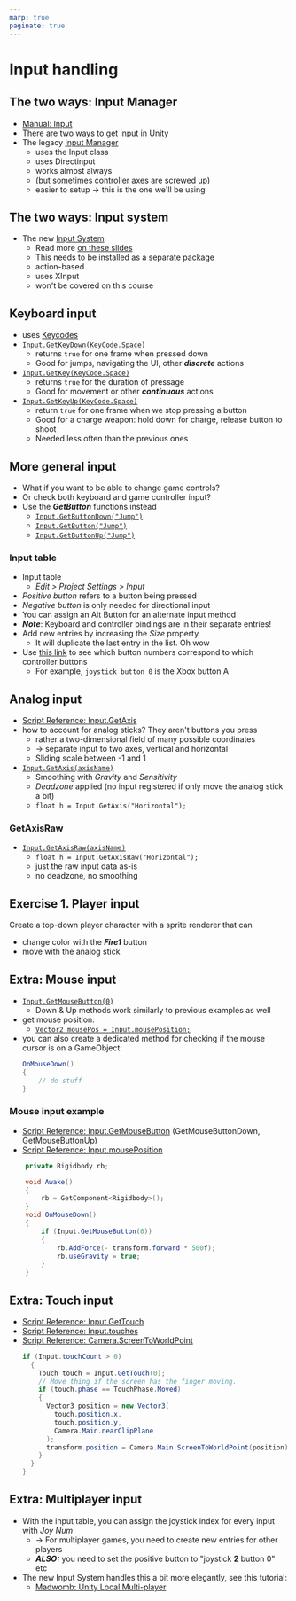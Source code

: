 ```yaml
---
marp: true
paginate: true
---
```

<!-- headingDivider: 3 -->
<!-- class: default -->

# Input handling

## The two ways: Input Manager
* [Manual: Input](https://docs.unity3d.com/Manual/Input.html)
* There are two ways to get input in Unity
* The legacy [Input Manager](https://docs.unity3d.com/Manual/class-InputManager.html)
  * uses the Input class
  * uses Directinput
  * works almost always
  * (but sometimes controller axes are screwed up)
  * easier to setup -> this is the one we'll be using

## The two ways: Input system
* The new [Input System]((https://docs.unity3d.com/Packages/com.unity.inputsystem@1.3/manual/index.html))
  * Read more [on these slides](input-system.md)
  * This needs to be installed as a separate package
  * action-based
  * uses XInput
  * won't be covered on this course
## Keyboard input

* uses [Keycodes](https://docs.unity3d.com/ScriptReference/KeyCode.html)
* [`Input.GetKeyDown(KeyCode.Space)`](https://docs.unity3d.com/ScriptReference/Input.GetKeyDown.html)
  * returns `true` for one frame when pressed down 
  * Good for jumps, navigating the UI, other ***discrete*** actions 
* [`Input.GetKey(KeyCode.Space)`](https://docs.unity3d.com/ScriptReference/Input.GetKey.html)
  * returns `true` for the duration of pressage
  * Good for movement or other ***continuous*** actions
* [`Input.GetKeyUp(KeyCode.Space)`](https://docs.unity3d.com/ScriptReference/Input.GetKeyUp.html)
  * return `true` for one frame when we stop pressing a button
  * Good for a charge weapon: hold down for charge, release button to shoot
  * Needed less often than the previous ones

## More general input

* What if you want to be able to change game controls?
* Or check both keyboard and game controller input?
* Use the ***GetButton*** functions instead
  * [`Input.GetButtonDown("Jump")`](https://docs.unity3d.com/ScriptReference/Input.GetButtonDown.html)
  * [`Input.GetButton("Jump")`](https://docs.unity3d.com/ScriptReference/Input.GetButton.html)
  * [`Input.GetButtonUp("Jump")`](https://docs.unity3d.com/ScriptReference/Input.GetButtonUp.html)

### Input table
* Input table
  * *Edit > Project Settings > Input*
* *Positive button* refers to a button being pressed
* *Negative button* is only needed for directional input
* You can assign an Alt Button for an alternate input method
* ***Note***: Keyboard and controller bindings are in their separate entries!
* Add new entries by increasing the *Size* property
  * It will duplicate the last entry in the list. Oh wow
* Use [this link](https://ritchielozada.com/2016/01/16/part-11-using-an-xbox-one-controller-with-unity-on-windows-10/) to see which button numbers correspond to which controller buttons
  * For example, `joystick button 0` is the Xbox button A

## Analog input

* [Script Reference: Input.GetAxis](https://docs.unity3d.com/ScriptReference/Input.GetAxis.html)
* how to account for analog sticks? They aren't buttons you press
  * rather a two-dimensional field of many possible coordinates
  * -> separate input to two axes, vertical and horizontal
  * Sliding scale between -1 and 1
* [`Input.GetAxis(axisName)`](https://docs.unity3d.com/ScriptReference/Input.GetAxis.html)
  * Smoothing with *Gravity* and *Sensitivity*
  * *Deadzone* applied (no input registered if only move the analog stick a bit)
  * `float h = Input.GetAxis("Horizontal");`

### GetAxisRaw

* [`Input.GetAxisRaw(axisName)`](https://docs.unity3d.com/ScriptReference/Input.GetAxisRaw.html)
  * `float h = Input.GetAxisRaw("Horizontal");`
  * just the raw input data as-is
  * no deadzone, no smoothing

## Exercise 1. Player input
<!-- _backgroundColor: Khaki -->
Create a top-down player character with a sprite renderer that can
* change color with the ***Fire1*** button
* move with the analog stick


## Extra: Mouse input
<!-- backgroundColor: pink -->
* [`Input.GetMouseButton(0)`](https://docs.unity3d.com/ScriptReference/Input.GetMouseButton.html)
  * Down & Up methods work similarly to previous examples as well
* get mouse position:
  * [`Vector2 mousePos = Input.mousePosition;`](https://docs.unity3d.com/ScriptReference/Input-mousePosition.html)
* you can also create a dedicated method for checking if the mouse cursor is on a GameObject:
  ```c#
  OnMouseDown()
  {
      // do stuff
  }
  ```


### Mouse input example

* [Script Reference: Input.GetMouseButton](https://docs.unity3d.com/ScriptReference/Input.GetMouseButton.html) (GetMouseButtonDown, GetMouseButtonUp)
* [Script Reference: Input.mousePosition](https://docs.unity3d.com/ScriptReference/Input-mousePosition.html)
```c#
    private Rigidbody rb;

    void Awake()
    {
        rb = GetComponent<Rigidbody>();
    }
    void OnMouseDown()
    {
        if (Input.GetMouseButton(0))
        {
            rb.AddForce(- transform.forward * 500f);
            rb.useGravity = true;
        }
    }
```
## Extra: Touch input
* [Script Reference: Input.GetTouch](https://docs.unity3d.com/ScriptReference/Input.GetTouch.html)
* [Script Reference: Input.touches](https://docs.unity3d.com/ScriptReference/Input-touches.html)
* [Script Reference: Camera.ScreenToWorldPoint](https://docs.unity3d.com/ScriptReference/Camera.ScreenToWorldPoint.html)
  ```c#
  if (Input.touchCount > 0)
    {
      Touch touch = Input.GetTouch(0);
      // Move thing if the screen has the finger moving.
      if (touch.phase == TouchPhase.Moved)
      {
        Vector3 position = new Vector3(
          touch.position.x,
          touch.position.y,
          Camera.Main.nearClipPlane
        );
        transform.position = Camera.Main.ScreenToWorldPoint(position);
      }
    }
  }
  ```

## Extra: Multiplayer input

* With the input table, you can assign the joystick index for every input with *Joy Num*
  * -> For multiplayer games, you need to create new entries for other players
  * ***ALSO:*** you need to set the positive button to "joystick **2** button 0" etc
* The new Input System handles this a bit more elegantly, see this tutorial:
  * [Madwomb: Unity Local Multi-player](http://madwomb.com/tutorials/GameDesign_UnityLocalMultiplayer.html)